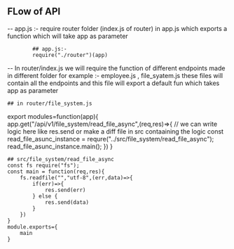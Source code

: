## FLow of API
-- app.js :- 
            require router folder (index.js of router) in app.js which exports a function which will take app as parameter

            ## app.js:- 
            require("./router")(app)

-- In router/index.js
   we will require the function of different endpoints made in different folder for example :- employee.js , file_syatem.js
   these files will contain all the endpoints and this file will export a default fun which takes app as parameter


    ## in router/file_system.js
   export modules=function(app){
    app.get("/api/v1/file_system/read_file_async",(req,res)=>{
        // we can write logic here like res.send or make a diff file in src contaaining the logic
        const read_file_asunc_instance = requre("../src/file_system/read_file_async");
         read_file_asunc_instance.main();
    })
   }

    ## src/file_system/read_file_async
    const fs require("fs");
    const main = function(req,res){
        fs.readfile("","utf-8",(err,data)=>{
            if(err)=>{
                res.send(err)
            } else {
                res.send(data)
            }
        })
    }
    module.exports={
        main
    }
